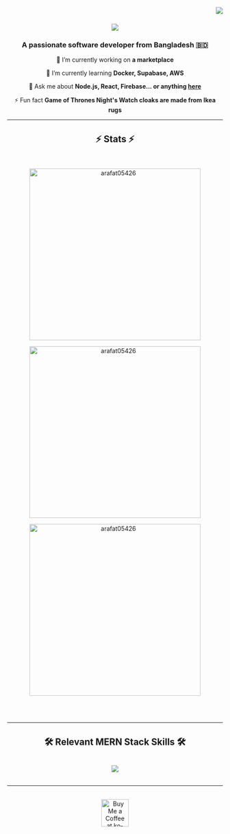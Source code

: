 <img align="right" src="https://visitor-badge.laobi.icu/badge?page_id=salesp07.salesp07" />

<h1 align="center">
    <img src="https://readme-typing-svg.herokuapp.com/?font=Righteous&size=35&center=true&vCenter=true&width=500&height=70&duration=4000&lines=Hi+There!+👋;+I'm+Arafat+Khan!;" />
</h1>

<h3 align="center">A passionate software developer from Bangladesh 🇧🇩</h3>

<div align="center">
 
 🔭 I’m currently working on **a marketplace**
 
 🌱 I’m currently learning **Docker, Supabase, AWS**

💬 Ask me about **Node.js, React, Firebase... or anything [here](https://github.com/salesp07/salesp07/issues)**

⚡ Fun fact **Game of Thrones Night's Watch cloaks are made from Ikea rugs**

</div>

<hr/>

<h2 align="center">⚡ Stats ⚡</h2>
<br>

<p align="center">
    <img width="400" src="https://github-readme-stats.vercel.app/api/top-langs?username=arafat05426&show_icons=true&locale=en&layout=compact&theme=radical" alt="arafat05426" />
</p>

<p align="center">
    <img width="400" src="https://github-readme-stats.vercel.app/api?username=arafat05426&show_icons=true&locale=en&theme=radical" alt="arafat05426" />
</p>

<p align="center">
    <img width="400" src="https://github-readme-streak-stats.herokuapp.com/?user=arafat05426&theme=radical" alt="arafat05426" />
</p>

<br/><br/>

<hr/>

<h2 align="center">🛠️ Relevant MERN Stack Skills 🛠️</h2>
<br/>
<div align="center">
    <img src="https://skillicons.dev/icons?i=nodejs,react,mongodb,express" />
</div>

<br/>
<hr/>

<br/>

<div align="center">
<a href='https://ko-fi.com/V7V4RAK9C' target='_blank'><img height='64' style='border:0px;height:64px;' src='https://storage.ko-fi.com/cdn/kofi1.png?v=3' border='0' alt='Buy Me a Coffee at ko-fi.com' /></a>
</div>

<br/>
